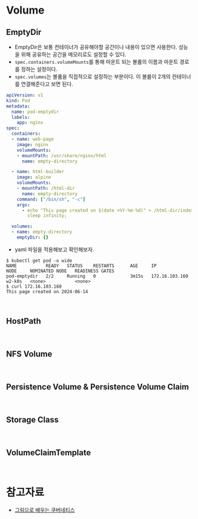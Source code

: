 # Volume

## EmptyDir

- EmptyDir은 보통 컨테이너가 공유해야할 공간이나 내용이 있으면 사용한다. 성능을 위해 공유하는 공간을 메모리로도 설정할 수 있다.
- `spec.containers.volumeMounts`를 통해 마운트 되는 볼륨의 이름과 마운트 경로를 정하는 설정이다.
- `spec.volumes`는 볼륨을 직접적으로 설정하는 부분이다. 이 볼륨이 2개의 컨테이너를 연결해준다고 보면 된다.

```yaml
apiVersion: v1
kind: Pod
metadata:
  name: pod-emptydir 
  labels:
    app: nginx 
spec:
  containers:
  - name: web-page
    image: nginx 
    volumeMounts:
    - mountPath: /usr/share/nginx/html 
      name: empty-directory 

  - name: html-builder 
    image: alpine 
    volumeMounts:
    - mountPath: /html-dir 
      name: empty-directory 
    command: ["/bin/sh", "-c"]
    args: 
      - echo "This page created on $(date +%Y-%m-%d)" > /html-dir/index.html;
        sleep infinity;

  volumes:
  - name: empty-directory 
    emptyDir: {}
```

- yaml 파일을 적용해보고 확인해보자.

```shell
$ kubectl get pod -o wide
NAME           READY   STATUS    RESTARTS      AGE     IP                    NODE     NOMINATED NODE   READINESS GATES
pod-emptydir   2/2     Running   0             3m15s   172.16.103.160       w2-k8s   <none>           <none>
$ curl 172.16.103.160
This page created on 2024-06-14
```

<br/>

## HostPath

<br/>

## NFS Volume

<br/>

## Persistence Volume & Persistence Volume Claim

<br/>

## Storage Class

<br/>

## VolumeClaimTemplate

<br/>

# 참고자료

- [그림으로 배우는 쿠버네티스](https://www.inflearn.com/course/%EA%B7%B8%EB%A6%BC%EC%9C%BC%EB%A1%9C-%EB%B0%B0%EC%9A%B0%EB%8A%94-%EC%BF%A0%EB%B2%84%EB%84%A4%ED%8B%B0%EC%8A%A4)

